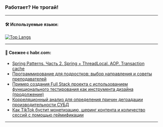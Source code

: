 ### Работает? Не трогай!

---
<!--
#### 🛠️ Technical stack:

![Java](https://img.shields.io/badge/Java-informational?logo=Oracle&style=flat&logoColor=white&color=FF4500)
![Kotlin](https://img.shields.io/badge/Kotlin-informational?logo=Kotlin&style=flat&logoColor=white&color=774D97)
![TS](https://img.shields.io/badge/TypeScript-informational?logo=typeScript&style=flat&logoColor=black&color=017acc)
![Python](https://img.shields.io/badge/Python-informational?logo=Python&style=flat&logoColor=black&color=ffdd54) <br>
![Spring](https://img.shields.io/badge/Spring-informational?logo=Spring&style=flat&logoColor=white&color=6DB33F) 
![SpringBoot](https://img.shields.io/badge/SpringBoot-informational?logo=SpringBoot&style=flat&logoColor=white&color=6DB33F)
![Nest](https://img.shields.io/badge/NestJS-informational?logo=NestJS&style=flat&logoColor=white&color=E0234E) 
![NodeJS](https://img.shields.io/badge/NodeJS-informational?logo=node.js&style=flat&logoColor=white&color=70A760)<br>
![PostgreSQL](https://img.shields.io/badge/PostgreSQL-informational?logo=PostgreSQL&style=flat&logoColor=white&color=DAA520)
![MongoDB](https://img.shields.io/badge/MongoDB-informational?logo=MongoDB&style=flat&logoColor=white&color=870000)
![Apache](https://img.shields.io/badge/Apache-informational?logo=apache&style=flat&logoColor=white&color=f74e28)

___ 
-->

#### 🛠️ Используемые языки:

[![Top Langs](https://github-readme-stats-u2qms2cxw-advtsettinggmailcoms-projects.vercel.app/api/top-langs/?username=zloylis&langs_count=10&hide_title=true&title_color=e6edf3&size_weight=0.5&count_weight=0.5&layout=compact&hide_progress=true&hide_border=true&theme=dracula)](https://github.com/zloylis)

<!---


####  :octocat:&nbsp;&nbsp; Статистика:

![GitHub stats](https://github-readme-stats-u2qms2cxw-advtsettinggmailcoms-projects.vercel.app/api?username=zloylis&show_icons=true&hide_border=true&theme=dracula&title_color=e6edf3&include_all_commits=true&count_private=true&hide_rank=false&hide_title=true&rank_icon=github)
-->
---

#### 💬 Свежее с habr.com:

<!-- BLOG-POST-LIST:START -->
- [Spring Patterns. Часть 2. Spring + ThreadLocal. AOP. Transaction cache](https://habr.com/ru/articles/849832/?utm_source=habrahabr&utm_medium=rss&utm_campaign=849832)
- [Программирование для подростков: выбор направления и советы преподавателей](https://habr.com/ru/companies/pixel_study/articles/849838/?utm_source=habrahabr&utm_medium=rss&utm_campaign=849838)
- [Пример создания Full Stack проекта c использованием функционального тестирования как инструмента дизайна &lpar;продолжение&rpar;](https://habr.com/ru/articles/849770/?utm_source=habrahabr&utm_medium=rss&utm_campaign=849770)
- [Корреляционный анализ для определения причин деградации производительности СУБД](https://habr.com/ru/articles/849778/?utm_source=habrahabr&utm_medium=rss&utm_campaign=849778)
- [Как TikTok бустит монетизацию, шеринг контента и количество сессий с помощью геймификации](https://habr.com/ru/articles/849476/?utm_source=habrahabr&utm_medium=rss&utm_campaign=849476)
<!-- BLOG-POST-LIST:END -->

---
